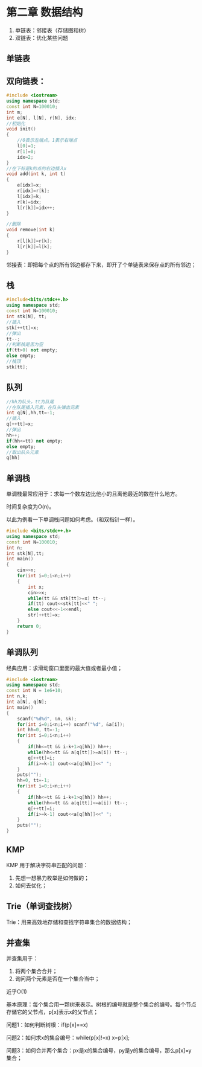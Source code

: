 # 第二章 数据结构

1. 单链表：邻接表（存储图和树）
2. 双链表：优化某些问题

## 单链表



## 双向链表：

```cpp
#include <iostream>
using namespace std;
const int N=100010;
int m;
int e[N], l[N], r[N], idx;
//初始化
void init()
{
    //0表示左端点，1表示右端点
    l[0]=1;
    r[1]=0;
    idx=2;
}
//在下标是k的点的右边插入x
void add(int k, int t)
{
    e[idx]=x;
    r[idx]=r[k];
    l[idx]=k;
    r[k]=idx;
    l[r[k]]=idx++;
}

//删除
void remove(int k)
{
    r[l[k]]=r[k];
    l[r[k]]=l[k];
}
```

邻接表：即把每个点的所有邻边都存下来，即开了个单链表来保存点的所有邻边；

## 栈

```cpp
#include<bits/stdc++.h>
using namespace std;
const int N=100010;
int stk[N], tt;
//插入
stk[++tt]=x;
//弹出
tt--;
//判断栈是否为空
if(tt>0) not empty;
else empty;
//栈顶
stk[tt];
```

## 队列

```cpp
//hh为队头，tt为队尾
//在队尾插入元素，在队头弹出元素
int q[N],hh,tt=-1;
//插入
q[++tt]=x;
//弹出
hh++;
if(hh<=tt) not empty;
else empty;
//取出队头元素
q[hh]
```

## 单调栈

单调栈最常应用于：求每一个数左边比他小的且离他最近的数在什么地方。

时间复杂度为O(n)。

以此为例看一下单调栈问题如何考虑。（和双指针一样）。

```cpp
#include <bits/stdc++.h>
using namespace std;
const int N=100010;
int n;
int stk[N],tt;
int main()
{
    cin>>n;
    for(int i=0;i<n;i++)
    {
        int x;
        cin>>x;
        while(tt && stk[tt]>=x) tt--;
        if(tt) cout<<stk[tt]<<" ";
        else cout<<-1<<endl;
        str[++tt]=x;
    }
    return 0;
}
```

## 单调队列

经典应用：求滑动窗口里面的最大值或者最小值；

```cpp
#include <iostream>
using namespace std;
const int N = 1e6+10;
int n,k;
int a[N], q[N];
int main()
{
    scanf("%d%d", &n, &k);
    for(int i=0;i<n;i++) scanf("%d", &a[i]);
    int hh=0, tt=-1;
    for(int i=0;i<n;i++)
    {
        if(hh<=tt && i-k+1>q[hh]) hh++;
        while(hh<=tt && a[q[tt]]>=a[i]) tt--;
        q[++tt]=i;
        if(i>=k-1) cout<<a[q[hh]]<<" ";
    }
    puts("");
    hh=0, tt=-1;
    for(int i=0;i<n;i++)
    {
        if(hh<=tt && i-k+1>q[hh]) hh++;
        while(hh<=tt && a[q[tt]]<=a[i]) tt--;
        q[++tt]=i;
        if(i>=k-1) cout<<a[q[hh]]<<" ";
    }
    puts("");
}
```

## KMP

KMP 用于解决字符串匹配的问题：

1. 先想一想暴力枚举是如何做的；
2. 如何去优化；

## Trie（单词查找树）

Trie：用来高效地存储和查找字符串集合的数据结构；

## 并查集

并查集用于：

1. 将两个集合合并；
2. 询问两个元素是否在一个集合当中；

近乎O(1)

基本原理：每个集合用一颗树来表示。树根的编号就是整个集合的编号。每个节点存储它的父节点，p[x]表示x的父节点；

问题1：如何判断树根：if(p[x]==x)

问题2：如何求x的集合编号：while(p[x]!=x) x=p[x];

问题3：如何合并两个集合：px是x的集合编号，py是y的集合编号，那么p[x]=y集合；



